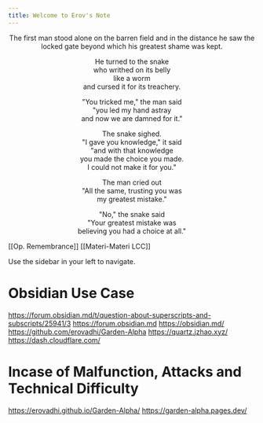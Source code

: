 ```yaml
---
title: Welcome to Erov's Note
---
```

<center>

The first man stood alone
on the barren field
and in the distance he saw
the locked gate beyond which
his greatest shame was kept.

He turned to the snake  
who writhed on its belly  
like a worm  
and cursed it for its treachery.

"You tricked me," the man said  
"you led my hand astray  
and now we are damned for it."

The snake sighed.  
"I gave you knowledge," it said  
"and with that knowledge  
you made the choice you made.  
I could not make it for you."

The man cried out  
"All the same, trusting you was  
my greatest mistake."

"No," the snake said  
"Your greatest mistake was  
believing you had a choice at all."

</center>







[[Op. Remembrance]]
[[Materi-Materi LCC]]

Use the sidebar in your left to navigate.

# Obsidian Use Case
https://forum.obsidian.md/t/question-about-superscripts-and-subscripts/25941/3
https://forum.obsidian.md
https://obsidian.md/
https://github.com/erovadhi/Garden-Alpha
https://quartz.jzhao.xyz/
https://dash.cloudflare.com/

# Incase of Malfunction, Attacks and Technical Difficulty

https://erovadhi.github.io/Garden-Alpha/
https://garden-alpha.pages.dev/